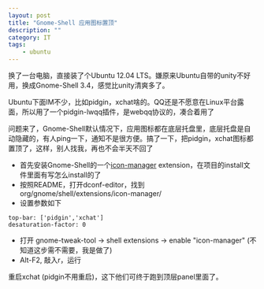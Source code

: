 ```yaml
---
layout: post
title: "Gnome-Shell 应用图标置顶"
description: ""
category: IT
tags: 
    - ubuntu
---
```


换了一台电脑，直接装了个Ubuntu 12.04 LTS。嫌原来Ubuntu自带的unity不好用，换成Gnome-Shell 3.4，感觉比unity清爽多了。

Ubuntu下面IM不少，比如pidgin，xchat啥的。QQ还是不愿意在Linux平台露面，所以用了一个pidgin-lwqq插件，是webqq协议的，凑合着用了

问题来了，Gnome-Shell默认情况下，应用图标都在底层托盘里，底层托盘是自动隐藏的，有人ping一下，通知不是很方便。搞了一下，把pidgin，xchat图标都置顶了，这样，别人找我，再也不会半天不回了

* 首先安装Gnome-Shell的一个[icon-manager](https://github.com/MrTheodor/gnome-shell-ext-icon-manager) extension，在项目的install文件里面有写怎么install的了   
* 按照README，打开dconf-editor，找到 org/gnome/shell/extensions/icon-manager/  
* 设置参数如下

```
top-bar: ['pidgin','xchat']
desaturation-factor: 0
```
* 打开 gnome-tweak-tool -> shell extensions -> enable "icon-manager" (不知道这步需不需要，我是做了)  
* Alt-F2, 敲入r，运行

重启xchat (pidgin不用重启)，这下他们可终于跑到顶层panel里面了。
